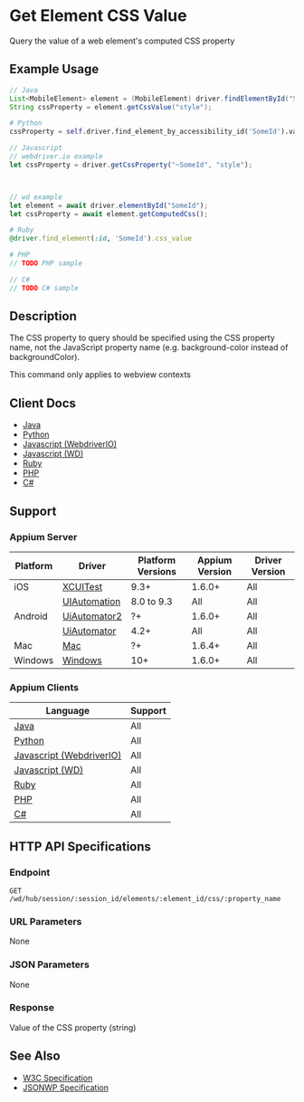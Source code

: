 # Get Element CSS Value

Query the value of a web element's computed CSS property
## Example Usage

```java
// Java
List<MobileElement> element = (MobileElement) driver.findElementById("SomeId");
String cssProperty = element.getCssValue("style");

```

```python
# Python
cssProperty = self.driver.find_element_by_accessibility_id('SomeId').value_of_css_property("style")

```

```javascript
// Javascript
// webdriver.io example
let cssProperty = driver.getCssProperty("~SomeId", "style");



// wd example
let element = await driver.elementById("SomeId");
let cssProperty = await element.getComputedCss();

```

```ruby
# Ruby
@driver.find_element(:id, 'SomeId').css_value

```

```php
# PHP
// TODO PHP sample

```

```csharp
// C#
// TODO C# sample

```


## Description

The CSS property to query should be specified using the CSS property name, not the JavaScript property name (e.g. background-color instead of backgroundColor).

This command only applies to webview contexts


## Client Docs

 * [Java](https://seleniumhq.github.io/selenium/docs/api/java/org/openqa/selenium/WebElement.html#getCssValue--) 
 * [Python](http://selenium-python.readthedocs.io/api.html#selenium.webdriver.remote.webelement.WebElement.value_of_css_property) 
 * [Javascript (WebdriverIO)](http://webdriver.io/api/property/getCssProperty.html) 
 * [Javascript (WD)](https://github.com/admc/wd/blob/master/lib/commands.js#L1447) 
 * [Ruby](http://www.rubydoc.info/gems/selenium-webdriver/Selenium/WebDriver/Element:css_value) 
 * [PHP](https://github.com/appium/php-client/) 
 * [C#](https://github.com/appium/appium-dotnet-driver/) 

## Support

### Appium Server

|Platform|Driver|Platform Versions|Appium Version|Driver Version|
|--------|----------------|------|--------------|--------------|
| iOS | [XCUITest](/docs/en/drivers/ios-xcuitest.md) | 9.3+ | 1.6.0+ | All |
|  | [UIAutomation](/docs/en/drivers/ios-uiautomation.md) | 8.0 to 9.3 | All | All |
| Android | [UiAutomator2](/docs/en/drivers/android-uiautomator2.md) | ?+ | 1.6.0+ | All |
|  | [UiAutomator](/docs/en/drivers/android-uiautomator.md) | 4.2+ | All | All |
| Mac | [Mac](/docs/en/drivers/mac.md) | ?+ | 1.6.4+ | All |
| Windows | [Windows](/docs/en/drivers/windows.md) | 10+ | 1.6.0+ | All |

### Appium Clients 

|Language|Support|
|--------|-------|
|[Java](https://github.com/appium/java-client/releases/latest)| All |
|[Python](https://github.com/appium/python-client/releases/latest)| All |
|[Javascript (WebdriverIO)](http://webdriver.io/index.html)| All |
|[Javascript (WD)](https://github.com/admc/wd/releases/latest)| All |
|[Ruby](https://github.com/appium/ruby_lib/releases/latest)| All |
|[PHP](https://github.com/appium/php-client/releases/latest)| All |
|[C#](https://github.com/appium/appium-dotnet-driver/releases/latest)| All |

## HTTP API Specifications

### Endpoint

`GET /wd/hub/session/:session_id/elements/:element_id/css/:property_name`

### URL Parameters

None

### JSON Parameters

None

### Response

Value of the CSS property (string)

## See Also

* [W3C Specification](https://www.w3.org/TR/webdriver/#dfn-get-element-css-value)
* [JSONWP Specification](https://github.com/SeleniumHQ/selenium/wiki/JsonWireProtocol#sessionsessionidelementidcsspropertyname)
